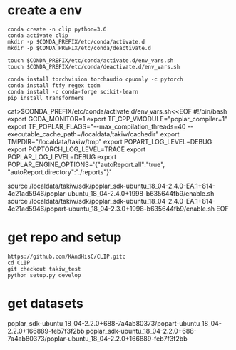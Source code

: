 # create a env

```
conda create -n clip python=3.6
conda activate clip
mkdir -p $CONDA_PREFIX/etc/conda/activate.d
mkdir -p $CONDA_PREFIX/etc/conda/deactivate.d

touch $CONDA_PREFIX/etc/conda/activate.d/env_vars.sh
touch $CONDA_PREFIX/etc/conda/deactivate.d/env_vars.sh

conda install torchvision torchaudio cpuonly -c pytorch
conda install ftfy regex tqdm
conda install -c conda-forge scikit-learn
pip install transformers
```
cat>$CONDA_PREFIX/etc/conda/activate.d/env_vars.sh<<EOF
#!/bin/bash
export GCDA_MONITOR=1
export TF_CPP_VMODULE="poplar_compiler=1"
export TF_POPLAR_FLAGS="--max_compilation_threads=40 --executable_cache_path=/localdata/takiw/cachedir"
export TMPDIR="/localdata/takiw/tmp"
export POPART_LOG_LEVEL=DEBUG
export POPTORCH_LOG_LEVEL=TRACE
export POPLAR_LOG_LEVEL=DEBUG
export POPLAR_ENGINE_OPTIONS='{"autoReport.all":"true", "autoReport.directory":"./reports"}'

source /localdata/takiw/sdk/poplar_sdk-ubuntu_18_04-2.4.0-EA.1+814-4c21ad5946/poplar-ubuntu_18_04-2.4.0+1998-b635644fb9/enable.sh
source /localdata/takiw/sdk/poplar_sdk-ubuntu_18_04-2.4.0-EA.1+814-4c21ad5946/popart-ubuntu_18_04-2.3.0+1998-b635644fb9/enable.sh
EOF


# get repo and setup

```
https://github.com/KAndHisC/CLIP.gitc
cd CLIP
git checkout takiw_test
python setup.py develop
```

# get datasets

poplar_sdk-ubuntu_18_04-2.2.0+688-7a4ab80373/popart-ubuntu_18_04-2.2.0+166889-feb7f3f2bb
poplar_sdk-ubuntu_18_04-2.2.0+688-7a4ab80373/poplar-ubuntu_18_04-2.2.0+166889-feb7f3f2bb
